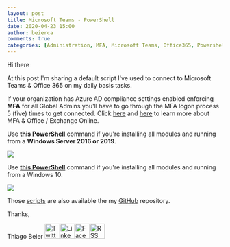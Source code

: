 ```yaml
---
layout: post
title: Microsoft Teams - PowerShell
date: 2020-04-23 15:00
author: beierca
comments: true
categories: [Administration, MFA, Microsoft Teams, Office365, Powershell, Tips]
---
```

Hi there

At this post I'm sharing a default script I've used to connect to Microsoft Teams &amp; Office 365 on my daily basis tasks.

If your organization has Azure AD compliance settings enabled enforcing <strong>MFA</strong> for all Global Admins you'll have to go through the MFA logon process 5 (five) times to get connected. Click <a href="https://docs.microsoft.com/en-us/powershell/exchange/office-365-scc/connect-to-scc-powershell/mfa-connect-to-scc-powershell?view=exchange-ps">here</a> and <a href="https://docs.microsoft.com/en-us/microsoft-365/enterprise/multi-factor-authentication-microsoft-365-test-environment?view=o365-worldwide">here</a> to learn more about MFA &amp; Office / Exchange Online.

Use <a href="https://thiagobeierblog.blob.core.windows.net/posts/o365/teams/connect-o365-win-server.ps1.txt" target="_blank" rel="noopener"><strong>this PowerShell</strong> </a>command if you're installing all modules and running from a <strong>Windows Server 2016 or 2019</strong>.

<a href="https://thiagobeierblog.blob.core.windows.net/posts/o365/teams/6.png" target="_blank" rel="noopener"><img src="https://thiagobeierblog.blob.core.windows.net/posts/o365/teams/6.png" /></a>

Use <a href="https://thiagobeierblog.blob.core.windows.net/posts/o365/teams/connect-o365-win10.ps1.txt" target="_blank" rel="noopener"><strong>this PowerShell</strong></a> command if you're installing all modules and running from a Windows 10.

<a href="https://thiagobeierblog.blob.core.windows.net/posts/o365/teams/7.png" target="_blank" rel="noopener"><img src="https://thiagobeierblog.blob.core.windows.net/posts/o365/teams/7.png" /></a>

Those <a href="https://github.com/thiagobeier/scripts/tree/master/25" target="_blank" rel="noopener">scripts</a> are also available the my <a href="https://github.com/thiagobeier/scripts" target="_blank" rel="noopener">GitHub</a> repository.

Thanks,

Thiago Beier
<a href="https://twitter.com/thiagobeier"><img title="Twitter" src="https://socialmediawidgets.files.wordpress.com/2014/03/twitter1.png" alt="Twitter" width="35" height="35" /></a><a href="https://www.linkedin.com/in/tbeier/"><img title="LinkedIn" src="https://socialmediawidgets.files.wordpress.com/2014/03/linkedin1.png" alt="LinkedIn" width="35" height="35" /></a><a href="https://www.facebook.com/TheBeier/"><img title="Facebook" src="https://socialmediawidgets.files.wordpress.com/2014/03/facebook1.png" alt="Facebook" width="35" height="35" /></a><a href="https://thiagobeier.wordpress.com/feed/"><img title="RSS" src="https://socialmediawidgets.files.wordpress.com/2014/03/rss1.png" alt="RSS" width="35" height="35" /></a>
